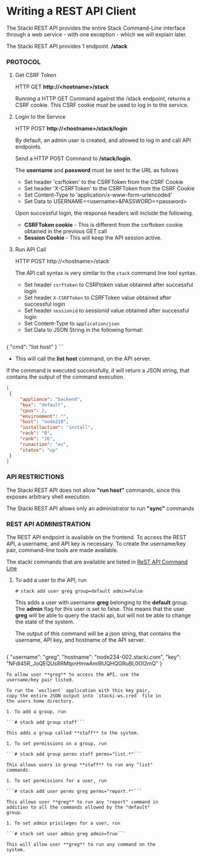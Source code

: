 # Writing a REST API Client

The Stacki REST API provides the entire
Stack Command-Line interface through a
web service - with one exception - which
we will explain later.

The Stacki REST API provides 1 endpoint.
**/stack**

### PROTOCOL

1. Get CSRF Token

   HTTP GET **http://\<hostname\>/stack**

   Running a HTTP GET Command against the /stack
   endpoint, returns a CSRF cookie. This CSRF cookie
   must be used to log in to the service.

1. Login to the Service
   
   HTTP POST **http://\<hostname\>/stack/login**

   By default, an admin user is created, and allowed
   to log in and call API endpoints.

   Send a HTTP POST Command to **/stack/login**.

   The **username** and **password** must be sent to the URL
   as follows
   * Set header 'csrftoken' to the CSRFToken from the CSRF Cookie
   * Set header 'X-CSRFToken' to the CSRFToken from the CSRF Cookie
   * Set Content-Type to 'application/x-www-form-urlencoded'
   * Set Data to USERNAME=\<username\>\&PASSWORD=\<password\>

   Upon successful login, the response headers will include the following.
   * **CSRFToken cookie** - This is different from the csrftoken cookie obtained
     in the previous GET call
   * **Session Cookie** - This will keep the API session active.
   

1. Run API Call

   HTTP POST http://\<hostname\>/stack

   The API call syntax is very similar to the `stack` command line tool
   syntax.
   * Set header `csrftoken` to CSRFtoken value obtained after successful login
   * Set header `X-CSRFToken` to CSRFToken value obtained after successful login
   * Set header `sessionid` to sessionid value obtained after successful login
   * Set Content-Type to `application/json`
   * Set Data to JSON String in the following format:
     ```
{
  "cmd": "list host"
}
     ```
   * This will call the **list host** command, on the API server.
   
   If the command is executed successfully, it will return
   a JSON string, that contains the output of the command execution.
   ```json
[
    {
        "appliance": "backend", 
        "box": "default", 
        "cpus": 2, 
        "environment": "", 
        "host": "node210", 
        "installaction": "install", 
        "rack": "0", 
        "rank": "26", 
        "runaction": "os", 
        "status": "up"
    }
]
   ```

### API RESTRICTIONS

The Stacki REST API does not allow **"run host"** commands,
since this exposes arbitrary shell execution.

The Stacki REST API allows only an administrator to run
**"sync"** commands

### REST API ADMINISTRATION

The REST API endpoint is available on the frontend.
To access the REST API, a username, and API key is
necessary. To create the username/key pair, command-line
tools are made available.

The stacki commands that are available are listed in
[ReST API Command Line](restapi-cmd)

1. To add a user to the API, run

   ```# stack add user greg group=default admin=False```

   This adds a user with username **greg** belonging to the
   **default** group. The **admin** flag for this user is
   set to false. This means that the user **greg** will be
   able to query the stacki api, but will not be able to
   change the state of the system.

   The output of this command will be a json string, that
   contains the username, API key, and hostname of the API
   server.
   ```json
{
  "username": "greg", 
  "hostname": "node234-002.stacki.com", 
  "key": "NFdl45R_JoQEQUs8RMtpnHmwAmI8UQHQGRuBL0OI2mQ"
}
   ```
   To allow user **greg** to access the API, use the
   username/key pair listed.
   
   To run the `wsclient` application with this key pair,
   copy the entire JSON output into `stacki-ws.cred` file in
   the users home directory.

1. To add a group, run

   ```# stack add group staff```

   This adds a group called **staff** to the system.

1. To set permissions on a group, run

   ```# stack add group perms staff perms="list.*"```

   This allows users in group **staff** to run any "list"
   commands.

1. To set permissions for a user, run

   ```# stack add user perms greg perms="report.*"```

   This allows user **greg** to run any "report" command in
   addition to all the commands allowed by the "default"
   group.

1. To set admin privileges for a user, run

   ```# stack set user admin greg admin=True```

   This will allow user **greg** to run any command on the
   system.
